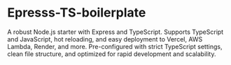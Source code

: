 # Epresss-TS-boilerplate
A robust Node.js starter with Express and TypeScript. Supports TypeScript and JavaScript, hot reloading, and easy deployment to Vercel, AWS Lambda, Render, and more. Pre-configured with strict TypeScript settings, clean file structure, and optimized for rapid development and scalability.
